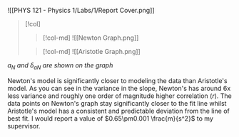 ![[PHYS 121 - Physics 1/Labs/1/Report Cover.png]]
> [!col]
>> [!col-md]
>> ![[Newton Graph.png]]
>
>> [!col-md]
>> ![[Aristotle Graph.png]]

*$a_N$ and $\delta_{aN}$ are shown on the graph*

Newton's model is significantly closer to modeling the data than Aristotle's model. As you can see in the variance in the slope, Newton's has around 6x less variance and roughly one order of magnitude higher correlation ($r$). The data points on Newton's graph stay significantly closer to the fit line whilst Aristotle's model has a consistent and predictable deviation from the line of best fit. I would report a value of $0.65\pm0.001 \frac{m}{s^2}$ to my supervisor.